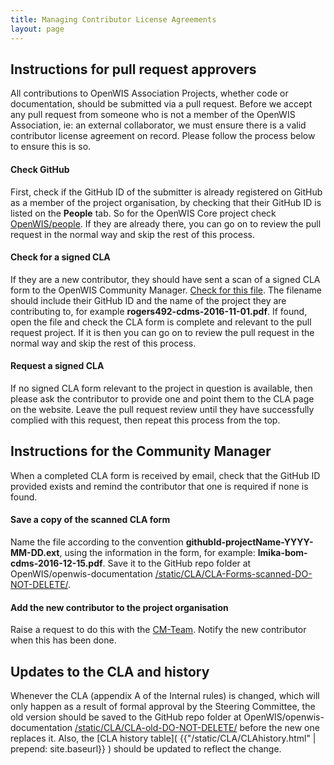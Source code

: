 ```yaml
---
title: Managing Contributor License Agreements
layout: page
---
```


## Instructions for pull request approvers

All contributions to OpenWIS Association Projects, whether code or documentation, should be submitted via a pull request.  Before we accept any pull request from someone who is not a member of the OpenWIS Association, ie: an external collaborator, we must ensure there is a valid contributor license agreement on record.  Please follow the process below to ensure this is so.

#### Check GitHub

First, check if the GitHub ID of the submitter is already registered on GitHub as a member of the project organisation, by checking that their GitHub ID is listed on the **People** tab.  So for the OpenWIS Core project check [OpenWIS/people](https://github.com/orgs/OpenWIS/people).  If they are already there, you can go on to review the pull request in the normal way and skip the rest of this process.

#### Check for a signed CLA

If they are a new contributor, they should have sent a scan of a signed CLA form to the OpenWIS Community Manager.  [Check for this file](https://github.com/OpenWIS/openwis-documentation/tree/gh-pages/static/CLA/CLA-Forms-scanned-DO-NOT-DELETE).  The filename should include their GitHub ID and the name of the project they are contributing to, for example **rogers492-cdms-2016-11-01.pdf**.  If found, open the file and check the CLA form is complete and relevant to the pull request project.  If it is then you can go on to review the pull request in the normal way and skip the rest of this process.

#### Request a signed CLA

If no signed CLA form relevant to the project in question is available, then please ask the contributor to provide one and point them to the CLA page on the website.  Leave the pull request review until they have successfully complied with this request, then repeat this process from the top.

## Instructions for the Community Manager

When a completed CLA form is received by email, check that the GitHub ID provided exists and remind the contributor that one is required if none is found.

#### Save a copy of the scanned CLA form

Name the file according to the convention **githubId-projectName-YYYY-MM-DD.ext**, using the information in the form, for example: **lmika-bom-cdms-2016-12-15.pdf**.  Save it to the GitHub repo folder at OpenWIS/openwis-documentation [/static/CLA/CLA-Forms-scanned-DO-NOT-DELETE/]( {{"https://github.com/OpenWIS/openwis-documentation/tree/gh-pages/static/CLA/CLA-Forms-scanned-DO-NOT-DELETE"}} ).

#### Add the new contributor to the project organisation

Raise a request to do this with the [CM-Team](https://github.com/cmteam-metoffice).  Notify the new contributor when this has been done.

## Updates to the CLA and history

Whenever the CLA (appendix A of the Internal rules) is changed, which will only happen as a result of formal approval by the Steering Committee, the old version should be saved to the GitHub repo folder at OpenWIS/openwis-documentation [/static/CLA/CLA-old-DO-NOT-DELETE/](https://github.com/OpenWIS/openwis-documentation/tree/gh-pages/static/CLA/CLA-old-DO-NOT-DELETE) before the new one replaces it.  Also, the [CLA history table]( {{"/static/CLA/CLAhistory.html" | prepend: site.baseurl}} ) should be updated to reflect the change.
